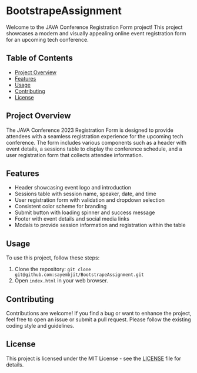 # BootstrapeAssignment
Welcome to the JAVA Conference Registration Form project! This project showcases a modern and visually appealing online event registration form for an upcoming tech conference.

## Table of Contents
- [Project Overview](#project-overview)
- [Features](#features)
- [Usage](#usage)
- [Contributing](#contributing)
- [License](#license)

## Project Overview

The JAVA Conference 2023 Registration Form is designed to provide attendees with a seamless registration experience for the upcoming tech conference. The form includes various components such as a header with event details, a sessions table to display the conference schedule, and a user registration form that collects attendee information.

## Features

- Header showcasing event logo and introduction
- Sessions table with session name, speaker, date, and time
- User registration form with validation and dropdown selection
- Consistent color scheme for branding
- Submit button with loading spinner and success message
- Footer with event details and social media links
- Modals to provide session information and registration within the table

## Usage

To use this project, follow these steps:

1. Clone the repository: `git clone git@github.com:sayembjit/BootstrapeAssignment.git`
2. Open `index.html` in your web browser.

## Contributing

Contributions are welcome! If you find a bug or want to enhance the project, feel free to open an issue or submit a pull request. Please follow the existing coding style and guidelines.

## License

This project is licensed under the MIT License - see the [LICENSE](LICENSE) file for details.

